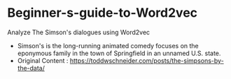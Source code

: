 # Beginner-s-guide-to-Word2vec
Analyze The Simson's dialogues using Word2vec

* Simson's is the long-running animated comedy focuses on the eponymous family in the town of Springfield in an unnamed U.S. state.
* Original Content : https://toddwschneider.com/posts/the-simpsons-by-the-data/
